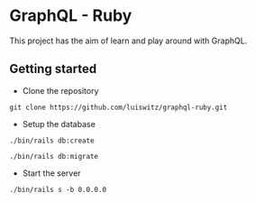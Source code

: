 # GraphQL - Ruby

This project has the aim of learn and play around with GraphQL.  

## Getting started

- Clone the repository
```
git clone https://github.com/luiswitz/graphql-ruby.git
```

- Setup the database
```
./bin/rails db:create
```

```
./bin/rails db:migrate
```

- Start the server
```
./bin/rails s -b 0.0.0.0
```

